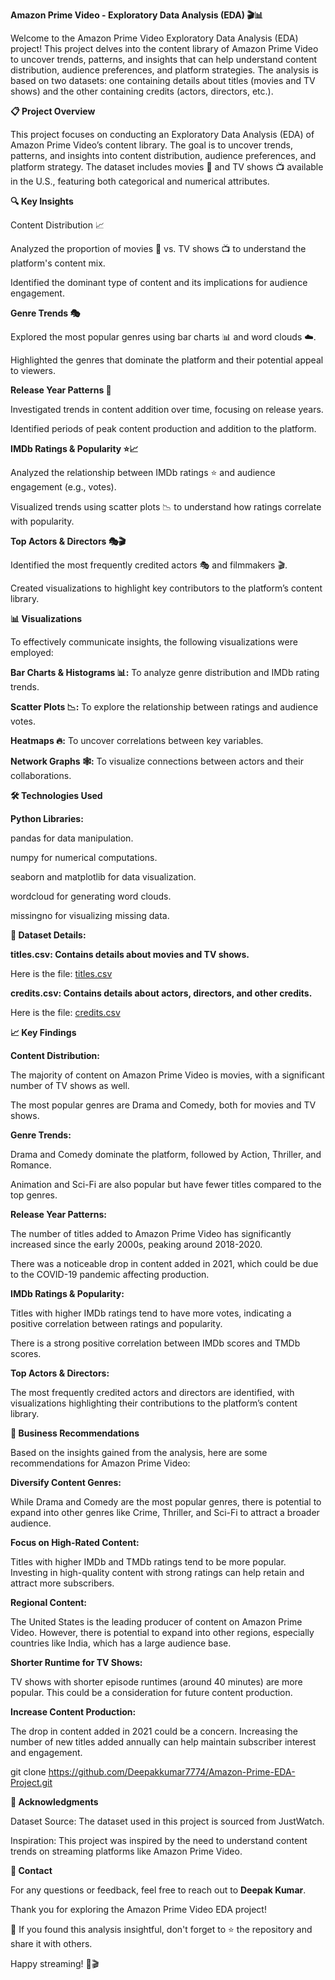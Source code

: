 **Amazon Prime Video - Exploratory Data Analysis (EDA) 🎬📊**


Welcome to the Amazon Prime Video Exploratory Data Analysis (EDA) project! This project delves into the content library of Amazon Prime Video to uncover trends, patterns, and insights that can help understand content distribution, audience preferences, and platform strategies. The analysis is based on two datasets: one containing details about titles (movies and TV shows) and the other containing credits (actors, directors, etc.).



**📋 Project Overview**

This project focuses on conducting an Exploratory Data Analysis (EDA) of Amazon Prime Video’s content library. The goal is to uncover trends, patterns, and insights into content distribution, audience preferences, and platform strategy. The dataset includes movies 🎥 and TV shows 📺 available in the U.S., featuring both categorical and numerical attributes.



**🔍 Key Insights**

Content Distribution 📈

Analyzed the proportion of movies 🎥 vs. TV shows 📺 to understand the platform's content mix.

Identified the dominant type of content and its implications for audience engagement.

**Genre Trends 🎭**

Explored the most popular genres using bar charts 📊 and word clouds ☁️.

Highlighted the genres that dominate the platform and their potential appeal to viewers.


**Release Year Patterns 📅**

Investigated trends in content addition over time, focusing on release years.

Identified periods of peak content production and addition to the platform.


**IMDb Ratings & Popularity ⭐📈**

Analyzed the relationship between IMDb ratings ⭐ and audience engagement (e.g., votes).

Visualized trends using scatter plots 📉 to understand how ratings correlate with popularity.


**Top Actors & Directors 🎭🎬**

Identified the most frequently credited actors 🎭 and filmmakers 🎬.

Created visualizations to highlight key contributors to the platform’s content library.



**📊 Visualizations**

To effectively communicate insights, the following visualizations were employed:

**Bar Charts & Histograms 📊:** To analyze genre distribution and IMDb rating trends.

**Scatter Plots 📉:** To explore the relationship between ratings and audience votes.

**Heatmaps 🔥:** To uncover correlations between key variables.

**Network Graphs 🕸️:** To visualize connections between actors and their collaborations.



**🛠️ Technologies Used**

**Python Libraries:**

pandas for data manipulation.

numpy for numerical computations.

seaborn and matplotlib for data visualization.

wordcloud for generating word clouds.

missingno for visualizing missing data.



**📂 Dataset Details:**

**titles.csv: Contains details about movies and TV shows.**

Here is the file:
[titles.csv](https://raw.githubusercontent.com/deepak-kumar/Amazon-Prime-EDA-Project/blob/main/titles.csv)


**credits.csv: Contains details about actors, directors, and other credits.**

Here is the file:
[credits.csv](https://raw.githubusercontent.com/deepak-kumar/Amazon-Prime-EDA-Project/blob/main/credits.csv)




**📈 Key Findings**


**Content Distribution:**

The majority of content on Amazon Prime Video is movies, with a significant number of TV shows as well.

The most popular genres are Drama and Comedy, both for movies and TV shows.


**Genre Trends:**

Drama and Comedy dominate the platform, followed by Action, Thriller, and Romance.

Animation and Sci-Fi are also popular but have fewer titles compared to the top genres.


**Release Year Patterns:**

The number of titles added to Amazon Prime Video has significantly increased since the early 2000s, peaking around 2018-2020.

There was a noticeable drop in content added in 2021, which could be due to the COVID-19 pandemic affecting production.


**IMDb Ratings & Popularity:**

Titles with higher IMDb ratings tend to have more votes, indicating a positive correlation between ratings and popularity.

There is a strong positive correlation between IMDb scores and TMDb scores.


**Top Actors & Directors:**

The most frequently credited actors and directors are identified, with visualizations highlighting their contributions to the platform’s content library.



**📝 Business Recommendations**

Based on the insights gained from the analysis, here are some recommendations for Amazon Prime Video:

**Diversify Content Genres:**

While Drama and Comedy are the most popular genres, there is potential to expand into other genres like Crime, Thriller, and Sci-Fi to attract a broader audience.

**Focus on High-Rated Content:**

Titles with higher IMDb and TMDb ratings tend to be more popular. Investing in high-quality content with strong ratings can help retain and attract more subscribers.

**Regional Content:**

The United States is the leading producer of content on Amazon Prime Video. However, there is potential to expand into other regions, especially countries like India, which has a large audience base.

**Shorter Runtime for TV Shows:**

TV shows with shorter episode runtimes (around 40 minutes) are more popular. This could be a consideration for future content production.

**Increase Content Production:**

The drop in content added in 2021 could be a concern. Increasing the number of new titles added annually can help maintain subscriber interest and engagement.

git clone https://github.com/Deepakkumar7774/Amazon-Prime-EDA-Project.git



**🙏 Acknowledgments**

Dataset Source: The dataset used in this project is sourced from JustWatch.

Inspiration: This project was inspired by the need to understand content trends on streaming platforms like Amazon Prime Video.



**📧 Contact**

For any questions or feedback, feel free to reach out to **Deepak Kumar**.

Thank you for exploring the Amazon Prime Video EDA project!

🎉 If you found this analysis insightful, don't forget to ⭐ the repository and share it with others. 

Happy streaming! 🍿🎬
